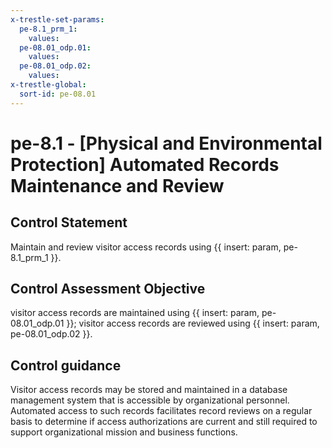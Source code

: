```yaml
---
x-trestle-set-params:
  pe-8.1_prm_1:
    values:
  pe-08.01_odp.01:
    values:
  pe-08.01_odp.02:
    values:
x-trestle-global:
  sort-id: pe-08.01
---
```


# pe-8.1 - \[Physical and Environmental Protection\] Automated Records Maintenance and Review

## Control Statement

Maintain and review visitor access records using {{ insert: param, pe-8.1_prm_1 }}.

## Control Assessment Objective

visitor access records are maintained using {{ insert: param, pe-08.01_odp.01 }};
visitor access records are reviewed using {{ insert: param, pe-08.01_odp.02 }}.

## Control guidance

Visitor access records may be stored and maintained in a database management system that is accessible by organizational personnel. Automated access to such records facilitates record reviews on a regular basis to determine if access authorizations are current and still required to support organizational mission and business functions.

